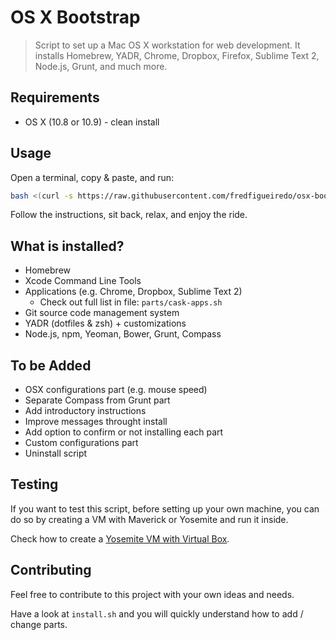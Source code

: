 # OS X Bootstrap

> Script to set up a Mac OS X workstation for web development. It installs Homebrew, YADR, Chrome, Dropbox, Firefox, Sublime Text 2, Node.js, Grunt, and much more.

## Requirements

* OS X (10.8 or 10.9) - clean install

## Usage

Open a terminal, copy & paste, and run:

```sh
bash <(curl -s https://raw.githubusercontent.com/fredfigueiredo/osx-bootstrap/master/install.sh)
```

Follow the instructions, sit back, relax, and enjoy the ride.

## What is installed?

* Homebrew
* Xcode Command Line Tools
* Applications (e.g. Chrome, Dropbox, Sublime Text 2)
  * Check out full list in file: `parts/cask-apps.sh`
* Git source code management system
* YADR (dotfiles & zsh) + customizations
* Node.js, npm, Yeoman, Bower, Grunt, Compass

## To be Added

* OSX configurations part (e.g. mouse speed)
* Separate Compass from Grunt part
* Add introductory instructions
* Improve messages throught install
* Add option to confirm or not installing each part
* Custom configurations part
* Uninstall script

## Testing

If you want to test this script, before setting up your own machine, you can do so by creating a VM with Maverick or Yosemite and run it inside.

Check how to create a
  [Yosemite VM with Virtual Box](http://sqar.blogspot.de/2014/10/installing-yosemite-in-virtualbox.html).

## Contributing

Feel free to contribute to this project with your own ideas and needs.

Have a look at `install.sh` and you will quickly understand how to add / change parts.
